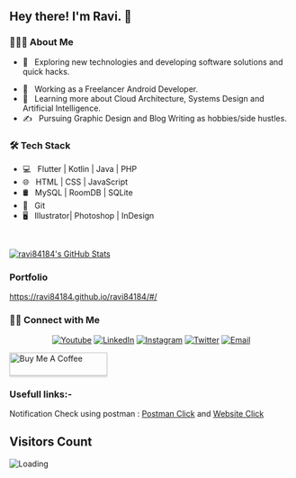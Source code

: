 <h2> Hey there! I'm Ravi. 👋</h2>

<!-- [![ReadMe Card](https://github-readme-stats.vercel.app/api/pin/?username=ravi84184&repo=Awesome-Profile-README-templates)](https://github.com/ravi84184/Awesome-Profile-README-templates) -->

<h3> 👨🏻‍💻 About Me </h3>

- 🤔 &nbsp; Exploring new technologies and developing software solutions and quick hacks.
<!-- - 🎓 &nbsp; Studying Computer Science and Mathematics at University of Massachusetts Amherst. -->
- 💼 &nbsp; Working as a Freelancer Android Developer.
- 🌱 &nbsp; Learning more about Cloud Architecture, Systems Design and Artificial Intelligence.
- ✍️ &nbsp; Pursuing Graphic Design and Blog Writing as hobbies/side hustles.

<h3>🛠 Tech Stack</h3>

- 💻 &nbsp; Flutter | Kotlin | Java | PHP 
- 🌐 &nbsp; HTML | CSS | JavaScript 
- 🛢 &nbsp; MySQL | RoomDB | SQLite
- 🔧 &nbsp; Git 
- 🖥 &nbsp; Illustrator| Photoshop | InDesign

<br/>

[![ravi84184's GitHub Stats](https://github-readme-stats.vercel.app/api?username=ravi84184&show_icons=true)](https://github.com/ravi84184)

<h3> Portfolio </h3>

https://ravi84184.github.io/ravi84184/#/


<h3> 🤝🏻 Connect with Me </h3>

<p align="center">
<!-- <a href="https://www.adityavsingh.com/"><img alt="Website" src="https://img.shields.io/badge/Website-www.adityavsingh.com-blue?style=flat-square&logo=google-chrome"></a> -->
<a href="https://www.youtube.com/@flutternik5533?sub_confirmation=1"><img alt="Youtube" src="https://img.shields.io/badge/Youtube-Flutter%20Nik-blue?style=flat-square&logo=youtube"></a>
<a href="https://www.linkedin.com/in/ravi-patel-99461014a"><img alt="LinkedIn" src="https://img.shields.io/badge/LinkedIn-Ravi%20Patel-blue?style=flat-square&logo=linkedin"></a>
<a href="https://www.instagram.com/ravipatel84/"><img alt="Instagram" src="https://img.shields.io/badge/Instagram-ravipatel84-blue?style=flat-square&logo=instagram"></a>
<a href="https://www.twitter.com/ravi84184/"><img alt="Twitter" src="https://img.shields.io/badge/Twitter-ravi84184-blue?style=flat-square&logo=twitter"></a>
<a href="mailto:ravipatel84184@gmail.com"><img alt="Email" src="https://img.shields.io/badge/Email-ravipatel84184@gmail.com-blue?style=flat-square&logo=gmail"></a>
</p>



<a href="https://www.buymeacoffee.com/DevsNik" target="_blank"><img src="https://www.buymeacoffee.com/assets/img/custom_images/orange_img.png" alt="Buy Me A Coffee" style="height: 41px !important;width: 174px !important;box-shadow: 0px 3px 2px 0px rgba(190, 190, 190, 0.5) !important;-webkit-box-shadow: 0px 3px 2px 0px rgba(190, 190, 190, 0.5) !important;" ></a>

<h3>Usefull links:-</h3>

Notification Check using postman : [Postman Click](https://documenter.getpostman.com/view/5195617/TVK8bL7r) and [Website Click](https://ravi84184.github.io/firebase-push-notification-test/#/)



<!--
**ravi84184/ravi84184** is a ✨ _special_ ✨ repository because its `README.md` (this file) appears on your GitHub profile.

Here are some ideas to get you started:

- 🔭 I’m currently working on ...
- 🌱 I’m currently learning ...
- 👯 I’m looking to collaborate on ...
- 🤔 I’m looking for help with ...
- 💬 Ask me about ...
- 📫 How to reach me: ...
- 😄 Pronouns: ...
- ⚡ Fun fact: ...
-->

## Visitors Count

<img align="left" src = "https://profile-counter.glitch.me/ravi_patel_84184/count.svg" alt ="Loading">
